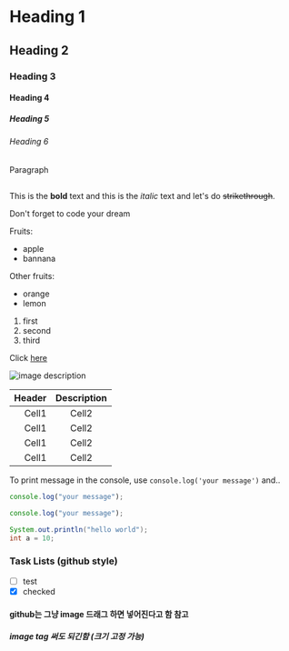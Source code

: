 <!-- markdown preview vscode 내장되어있음 참고 -->

<!-- Heading -->

# Heading 1

## Heading 2

### Heading 3

#### Heading 4

##### Heading 5

###### Heading 6

Paragraph

## <!-- Line -->

<!-- Text attributes -->

This is the **bold** text and this is the _italic_ text and let's do ~~strikethrough~~.

<!-- Quote -->

Don't forget to code your dream

<!-- Bullet list -->

Fruits:

-   apple
-   bannana

Other fruits:

-   orange
-   lemon

<!-- Numbered list -->

1. first
2. second
3. third

<!-- Link -->

Click [here](http://academy.dream-coding.com/)

<!-- Image -->

![image description](https://user-images.githubusercontent.com/61736137/102153953-b2881000-3ebb-11eb-9581-7026bc8e169e.jpg)

<!-- Table -->
<!-- --: 오른쪽 정렬, :--: 가운데 정렬 -->

| Header | Description |
| -----: | :---------: |
|  Cell1 |    Cell2    |
|  Cell1 |    Cell2    |
|  Cell1 |    Cell2    |
|  Cell1 |    Cell2    |

<!-- Code -->

To print message in the console, use `console.log('your message')` and..

```ts
console.log("your message");
```

```js
console.log("your message");
```

```java
System.out.println("hello world");
int a = 10;
```

### Task Lists (github style)

-   [ ] test
-   [x] checked

#### github는 그냥 image 드래그 하면 넣어진다고 함 참고

##### image tag 써도 되긴함 (크기 고정 가능)
